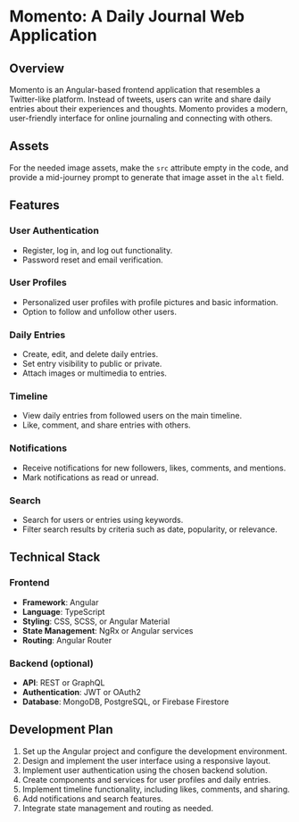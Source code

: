 # Momento: A Daily Journal Web Application

## Overview

Momento is an Angular-based frontend application that resembles a Twitter-like platform. Instead of tweets, users can write and share daily entries about their experiences and thoughts. Momento provides a modern, user-friendly interface for online journaling and connecting with others.

## Assets

For the needed image assets, make the `src` attribute empty in the code, and provide a mid-journey prompt to generate that image asset in the `alt` field.

## Features

### User Authentication

- Register, log in, and log out functionality.
- Password reset and email verification.

### User Profiles

- Personalized user profiles with profile pictures and basic information.
- Option to follow and unfollow other users.

### Daily Entries

- Create, edit, and delete daily entries.
- Set entry visibility to public or private.
- Attach images or multimedia to entries.

### Timeline

- View daily entries from followed users on the main timeline.
- Like, comment, and share entries with others.

### Notifications

- Receive notifications for new followers, likes, comments, and mentions.
- Mark notifications as read or unread.

### Search

- Search for users or entries using keywords.
- Filter search results by criteria such as date, popularity, or relevance.

## Technical Stack

### Frontend

- **Framework**: Angular
- **Language**: TypeScript
- **Styling**: CSS, SCSS, or Angular Material
- **State Management**: NgRx or Angular services
- **Routing**: Angular Router

### Backend (optional)

- **API**: REST or GraphQL
- **Authentication**: JWT or OAuth2
- **Database**: MongoDB, PostgreSQL, or Firebase Firestore

## Development Plan

1. Set up the Angular project and configure the development environment.
2. Design and implement the user interface using a responsive layout.
3. Implement user authentication using the chosen backend solution.
4. Create components and services for user profiles and daily entries.
5. Implement timeline functionality, including likes, comments, and sharing.
6. Add notifications and search features.
7. Integrate state management and routing as needed.
